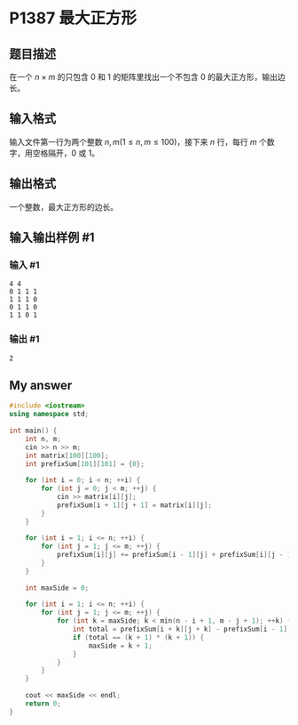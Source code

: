 # P1387 最大正方形

## 题目描述

在一个 $n\times m$ 的只包含 $0$ 和 $1$ 的矩阵里找出一个不包含 $0$ 的最大正方形，输出边长。

## 输入格式

输入文件第一行为两个整数 $n,m(1\leq n,m\leq 100)$，接下来 $n$ 行，每行 $m$ 个数字，用空格隔开，$0$ 或 $1$。

## 输出格式

一个整数，最大正方形的边长。

## 输入输出样例 #1

### 输入 #1

```
4 4
0 1 1 1
1 1 1 0
0 1 1 0
1 1 0 1
```

### 输出 #1

```
2
```

## My answer

``` cpp
#include <iostream> 
using namespace std; 
 
int main() { 
    int n, m; 
    cin >> n >> m; 
    int matrix[100][100]; 
    int prefixSum[101][101] = {0}; 
 
    for (int i = 0; i < n; ++i) { 
        for (int j = 0; j < m; ++j) { 
            cin >> matrix[i][j]; 
            prefixSum[i + 1][j + 1] = matrix[i][j]; 
        } 
    } 
 
    for (int i = 1; i <= n; ++i) { 
        for (int j = 1; j <= m; ++j) { 
            prefixSum[i][j] += prefixSum[i - 1][j] + prefixSum[i][j - 1] - prefixSum[i - 1][j - 1]; 
        } 
    } 
 
    int maxSide = 0; 
 
    for (int i = 1; i <= n; ++i) { 
        for (int j = 1; j <= m; ++j) { 
            for (int k = maxSide; k < min(n - i + 1, m - j + 1); ++k) { 
                int total = prefixSum[i + k][j + k] - prefixSum[i - 1][j + k] - prefixSum[i + k][j - 1] + prefixSum[i - 1][j - 1]; 
                if (total == (k + 1) * (k + 1)) { 
                    maxSide = k + 1; 
                } 
            } 
        } 
    } 
 
    cout << maxSide << endl; 
    return 0; 
} 
```